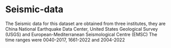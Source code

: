 # Seismic-data
The Seismic data for this dataset are obtained from three institutes, they are China National Earthquake Data Center, United States Geological Survey (USGS) and European-Mediterranean Seismological Centre (EMSC)
The time ranges were 0040-2017, 1661-2022 and 2004-2022
